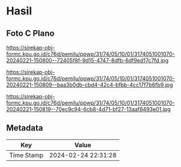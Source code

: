 # Hasil

## Foto C Plano

https://sirekap-obj-formc.kpu.go.id/c76d/pemilu/ppwp/31/74/05/10/01/3174051001070-20240221-150800--72405f8f-9d15-4747-8dfb-6df9ed17c7fd.jpg

https://sirekap-obj-formc.kpu.go.id/c76d/pemilu/ppwp/31/74/05/10/01/3174051001070-20240221-150809--baa3b0db-cbd4-42c4-bfbb-4cc17f7b6fb9.jpg

https://sirekap-obj-formc.kpu.go.id/c76d/pemilu/ppwp/31/74/05/10/01/3174051001070-20240221-150819--70ec9c94-6cb8-4d71-bf27-13aaf8493e01.jpg


## Metadata

| Key        | Value               |
| ---------- | ------------------- |
| Time Stamp | 2024-02-24 22:31:28 |



